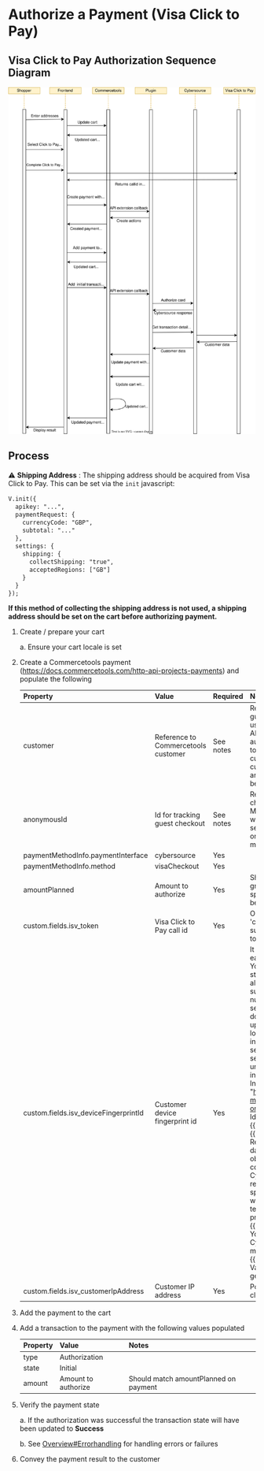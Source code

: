 # Authorize a Payment (Visa Click to Pay)

## Visa Click to Pay Authorization Sequence Diagram

![Visa Click to Pay Authorization flow](images/Authorization-Flow-Visa-ClicktoPay.svg)

## Process

⚠️ **Shipping Address** :
The shipping address should be acquired from Visa Click to Pay. This can be set via the `init` javascript:

    V.init({
      apikey: "...",
      paymentRequest: {
        currencyCode: "GBP",
        subtotal: "..."
      },
      settings: {
        shipping: {
          collectShipping: "true",
          acceptedRegions: ["GB"]
        }
      }
    });

**If this method of collecting the shipping address is not used, a shipping address should be set on the cart before authorizing payment.**

1.  Create / prepare your cart

    a. Ensure your cart locale is set

2.  Create a Commercetools payment
    (<https://docs.commercetools.com/http-api-projects-payments>) and
    populate the following

    | Property                              | Value                               | Required  | Notes                                                                                                                                                                                                                                                                                                                                  |
    | ------------------------------------- | ----------------------------------- | --------- | -------------------------------------------------------------------------------------------------------------------------------------------------------------------------------------------------------------------------------------------------------------------------------------------------------------------------------------- |
    | customer                              | Reference to Commercetools customer | See notes | Required for non-guest checkout. If using MyPayments API this will automatically be set to the logged in customer. One of customer or anonymousId must be populated                                                                                                                                                                    |
    | anonymousId                           | Id for tracking guest checkout      | See notes | Required for guest checkout. If using MyPayments API this will automatically be set. One of customer or anonymousId must be populated                                                                                                                                                                                                  |
    | paymentMethodInfo.paymentInterface    | cybersource                         | Yes       |                                                                                                                                                    |
    | paymentMethodInfo.method              | visaCheckout                        | Yes       |                                                                                    |
    | amountPlanned                         | Amount to authorize                 | Yes       | Should match cart gross total, unless split payments are being used                                                                                                                                                                                                                                                                    |
    | custom.fields.isv_token               | Visa Click to Pay call id           | Yes       | Obtain from the 'callid' field on a successful Visa Click to Pay response                                                                                                                                                                                                                                                              |
    | custom.fields.isv_deviceFingerprintId | Customer device fingerprint id      | Yes       | It must be unique for each merchant Id. You can use any string that you are already generating, such as an order number or web session Id. However, do not use the same uppercase and lowercase letters to indicate different session Ids. Replace sessionId with the unique Id generated in the URL given. Include the script "https://h.online-metrix.net/fp/tags.js?org_id={{org Id}}&session_id={{merchant Id}}{{session Id}}". Replace the below data {{org Id}} - To obtain this value, contact your CyberSource representative and specify to them whether it is for testing or production. {{merchant Id}} - Your unique CyberSource merchant Id. {{session Id}} - Value of unique Id generated above |
    | custom.fields.isv_customerIpAddress   | Customer IP address                 | Yes       | Populated from client-side libraries                                                                                                                                                                                                                                                                                                   |

3.  Add the payment to the cart

4.  Add a transaction to the payment with the following values populated

    | Property | Value               | Notes                                 |
    | -------- | ------------------- | ------------------------------------- |
    | type     | Authorization       |                                       |
    | state    | Initial             |                                       |
    | amount   | Amount to authorize | Should match amountPlanned on payment |

5.  Verify the payment state

    a. If the authorization was successful the transaction state will have been updated to **Success**

    b. See [Overview\#Errorhandling](Overview.md#Errorhandling) for handling errors or failures

6.  Convey the payment result to the customer
